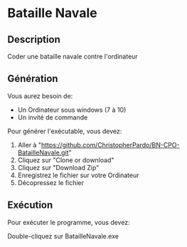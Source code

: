 # Bataille Navale

## Description
Coder une bataille navale contre l'ordinateur


## Génération
Vous aurez besoin de:

- Un Ordinateur sous windows (7 à 10)
- Un invité de commande

Pour générer l'exécutable, vous devez:

1. Aller à "https://github.com/ChristopherPardo/BN-CPO-BatailleNavale.git"
1. Cliquez sur "Clone or download"
1. Cliquez sur "Download Zip"
1. Enregistrez le fichier sur votre Ordinateur
1. Décopressez le fichier

## Exécution
Pour exécuter le programme, vous devez:

Double-cliquez sur BatailleNavale.exe

